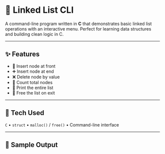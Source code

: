 # 🧵 Linked List CLI

A command-line program written in **C** that demonstrates basic linked list operations with an interactive menu. Perfect for learning data structures and building clean logic in C.

---

## ✨ Features

- 🔁 Insert node at front
- ➕ Insert node at end
- ❌ Delete node by value
- 🔢 Count total nodes
- 📄 Print the entire list
- 🧽 Free the list on exit

---

## 🧠 Tech Used

`C` • `struct` • `malloc()` / `free()` • Command-line interface

---

## 🧪 Sample Output


